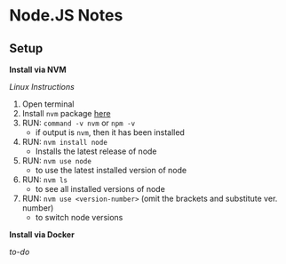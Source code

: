 # Node.JS Notes

## Setup

**Install via NVM**

*Linux Instructions*
1. Open terminal
2. Install `nvm` package [here](https://github.com/nvm-sh/nvm#install--update-script)
3. RUN: `command -v nvm` or `npm -v`
    - if output is `nvm`, then it has been installed
4. RUN: `nvm install node`
    - Installs the latest release of node
5. RUN: `nvm use node`
    - to use the latest installed version of node
6. RUN: `nvm ls`
    - to see all installed versions of node
7. RUN: `nvm use <version-number>` (omit the brackets and substitute ver. number)
    - to switch node versions

**Install via Docker**

*to-do*
